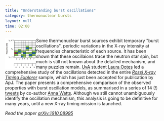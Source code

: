 ```yaml
---
title: "Understanding burst oscillations"
category: thermonuclear bursts
layout: null
time: 02:00
---
```

<!-- converted from blosxom format post using convert.pl dkg 22.1.2022 -->
<img src="images/burstosc.jpg" width="100" align="left">
Some thermonuclear burst sources exhibit temporary "burst oscillations", 
periodic variations in the X-ray intensity at frequencies characteristic
of each source. It has been shown that these oscillaions trace the neutron 
star spin, but much is still not known about the detailed mechanism, and
many puzzles remain. 
<a href="http://www.astro.uva.nl">UvA</a> student 
<a href="http://www.astro.uva.nl/people/laura-ootes">Laura Ootes</a> led
a comprehensive study of the oscillations detected in the entire 
<a href="http://heasarc.gsfc.nasa.gov/docs/xte/xte_1st.html"><em>Rossi X-ray
Timing Explorer</em></a>
sample, which has just been accepted for publication by ApJ. 
The paper presents a comprehensive comparison of the observed properties
with burst oscillation models, as summarised in a series of 14 (!) 
<a href="https://twitter.com/drannawatts/status/793006957389082624">tweets</a>
by co-author 
<a href="https://staff.fnwi.uva.nl/a.l.watts">Anna Watts</a>. Although
we still cannot unambiguously identify the oscillation mechanism, this 
analysis is going to be definitive for many years, until a new X-ray timing
mission is launched.
<p>
<em>Read the paper <a href="http://arxiv.org/abs/1610.08995">arXiv:1610.08995</a></em>
